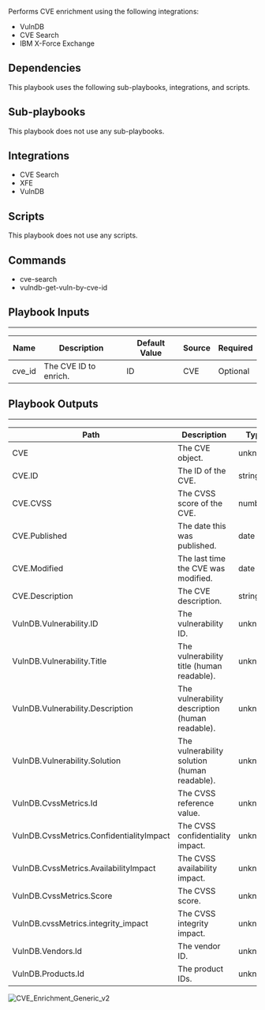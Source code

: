 Performs CVE enrichment using the following integrations:
- VulnDB
- CVE Search
- IBM X-Force Exchange

## Dependencies
This playbook uses the following sub-playbooks, integrations, and scripts.

## Sub-playbooks
This playbook does not use any sub-playbooks.

## Integrations
* CVE Search
* XFE
* VulnDB

## Scripts
This playbook does not use any scripts.

## Commands
* cve-search
* vulndb-get-vuln-by-cve-id

## Playbook Inputs
---

| **Name** | **Description** | **Default Value** | **Source** | **Required** |
| --- | --- | --- | --- | --- |
| cve_id | The CVE ID to enrich. | ID | CVE | Optional |

## Playbook Outputs
---

| **Path** | **Description** | **Type** |
| --- | --- | --- |
| CVE | The CVE object. | unknown |
| CVE.ID | The ID of the CVE. | string |
| CVE.CVSS | The CVSS score of the CVE. | number |
| CVE.Published | The date this was published. | date |
| CVE.Modified | The last time the CVE was modified. | date |
| CVE.Description | The CVE description. | string |
| VulnDB.Vulnerability.ID | The vulnerability ID. | unknown |
| VulnDB.Vulnerability.Title | The vulnerability title (human readable). | unknown |
| VulnDB.Vulnerability.Description | The vulnerability description (human readable). | unknown |
| VulnDB.Vulnerability.Solution | The vulnerability solution (human readable). | unknown |
| VulnDB.CvssMetrics.Id | The CVSS reference value. | unknown |
| VulnDB.CvssMetrics.ConfidentialityImpact | The CVSS confidentiality impact. | unknown |
| VulnDB.CvssMetrics.AvailabilityImpact | The CVSS availability impact. | unknown |
| VulnDB.CvssMetrics.Score | The CVSS score. | unknown |
| VulnDB.cvssMetrics.integrity_impact | The CVSS integrity impact. | unknown |
| VulnDB.Vendors.Id | The vendor ID. | unknown |
| VulnDB.Products.Id | The product IDs. | unknown |

![CVE_Enrichment_Generic_v2](https://github.com/demisto/content/blob/77dfca704d8ac34940713c1737f89b07a5fc2b9d/images/playbooks/CVE_Enrichment_Generic_v2.png)
